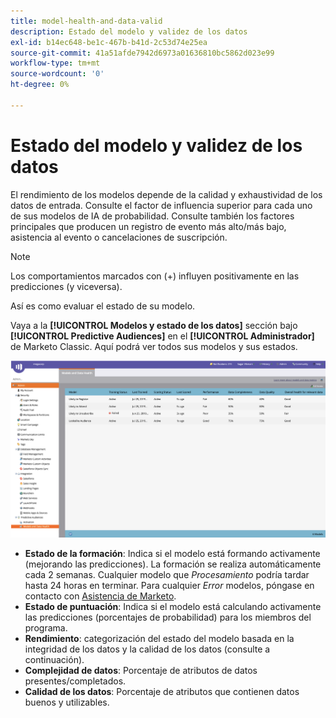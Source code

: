 ```yaml
---
title: model-health-and-data-valid
description: Estado del modelo y validez de los datos
exl-id: b14ec648-be1c-467b-b41d-2c53d74e25ea
source-git-commit: 41a51afde7942d6973a01636810bc5862d023e99
workflow-type: tm+mt
source-wordcount: '0'
ht-degree: 0%

---
```


# Estado del modelo y validez de los datos

El rendimiento de los modelos depende de la calidad y exhaustividad de los datos de entrada. Consulte el factor de influencia superior para cada uno de sus modelos de IA de probabilidad. Consulte también los factores principales que producen un registro de evento más alto/más bajo, asistencia al evento o cancelaciones de suscripción.

>[!NOTE]
>
>Los comportamientos marcados con (+) influyen positivamente en las predicciones (y viceversa).

Así es como evaluar el estado de su modelo.

Vaya a la **[!UICONTROL Modelos y estado de los datos]** sección bajo **[!UICONTROL Predictive Audiences]** en el **[!UICONTROL Administrador]** de Marketo Classic. Aquí podrá ver todos sus modelos y sus estados.

![Imagen uno](/help/sky/assets/predictive-audiences/model-health-and-data-validity/model-health-and-data-validity-1.png)

* **Estado de la formación**: Indica si el modelo está formando activamente (mejorando las predicciones). La formación se realiza automáticamente cada 2 semanas. Cualquier modelo que _Procesamiento_ podría tardar hasta 24 horas en terminar. Para cualquier _Error_ modelos, póngase en contacto con [Asistencia de Marketo](https://nation.marketo.com/t5/Support/ct-p/Support).
* **Estado de puntuación**: Indica si el modelo está calculando activamente las predicciones (porcentajes de probabilidad) para los miembros del programa.
* **Rendimiento**: categorización del estado del modelo basada en la integridad de los datos y la calidad de los datos (consulte a continuación).
* **Complejidad de datos**: Porcentaje de atributos de datos presentes/completados.
* **Calidad de los datos**: Porcentaje de atributos que contienen datos buenos y utilizables.
